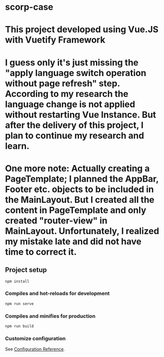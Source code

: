 # scorp-case

# This project developed using Vue.JS with Vuetify Framework

# I guess only it's just missing the "apply language switch operation without page refresh" step. According to my research the language change is not applied without restarting Vue Instance. But after the delivery of this project, I plan to continue my research and learn.

# One more note: Actually creating a PageTemplate; I planned the AppBar, Footer etc. objects to be included in the MainLayout. But I created all the content in PageTemplate and only created "router-view" in MainLayout. Unfortunately, I realized my mistake late and did not have time to correct it.

## Project setup

```
npm install
```

### Compiles and hot-reloads for development

```
npm run serve
```

### Compiles and minifies for production

```
npm run build
```

### Customize configuration

See [Configuration Reference](https://cli.vuejs.org/config/).
